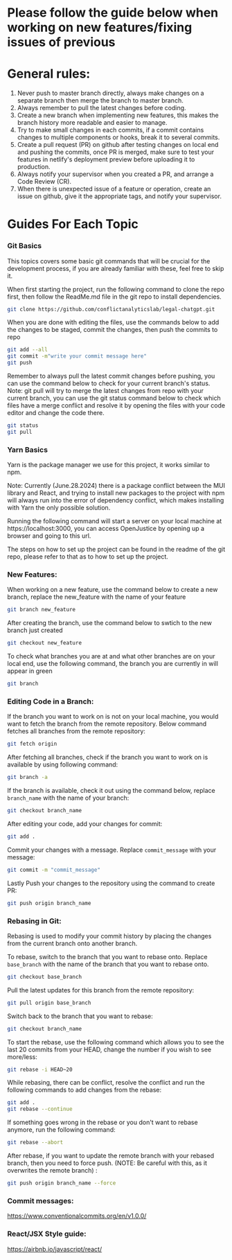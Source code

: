 # Please follow the guide below when working on new features/fixing issues of previous 

# General rules:
1. Never push to master branch directly, always make changes on a separate branch then merge the branch to master branch.
2. Always remember to pull the latest changes before coding.
3. Create a new branch when implementing new features, this makes the branch history more readable and easier to manage.
4. Try to make small changes in each commits, if a commit contains changes to multiple components or hooks, break it to several commits.
5. Create a pull request (PR) on github after testing changes on local end and pushing the commits, once PR is merged, make sure to test your features in netlify's deployment preview before uploading it to production.
6. Always notify your supervisor when you created a PR, and arrange a Code Review (CR).
7. When there is unexpected issue of a feature or operation, create an issue on github, give it the appropriate tags, and notify your supervisor.


# Guides For Each Topic

### Git Basics
This topics covers some basic git commands that will be crucial for the development process, if you are already familiar with these, feel free to skip it.

When first starting the project, run the following command to clone the repo first, then follow the ReadMe.md file in the git repo to install dependencies.
```bash
git clone https://github.com/conflictanalyticslab/legal-chatgpt.git
```

When you are done with editing the files, use the commands below to add the changes to be staged, commit the changes, then push the commits to repo
```bash
git add --all
git commit -m"write your commit message here"
git push
```

Remember to always pull the latest commit changes before pushing, you can use the command below to check for your current branch's status. Note: git pull will try to merge the latest changes from repo with your current branch, you can use the git status command below to check which files have a merge conflict and resolve it by opening the files with your code editor and change the code there.
```bash
git status
git pull
```

### Yarn Basics
Yarn is the package manager we use for this project, it works similar to npm.

Note: Currently (June.28.2024) there is a package conflict between the MUI library and React, and trying to install new packages to the project with npm will always run into the error of dependency conflict, which makes installing with Yarn the only possible solution.

Running the following command will start a server on your local machine at https://localhost:3000, you can access OpenJustice by opening up a browser and going to this url.

The steps on how to set up the project can be found in the readme of the git repo, please refer to that as to how to set up the project.


### New Features:
When working on a new feature, use the command below to create a new branch, replace the new_feature with the name of your feature

```bash
git branch new_feature
```
After creating the branch, use the command below to swtich to the new branch just created

```bash
git checkout new_feature
```
To check what branches you are at and what other branches are on your local end, use the following command, the branch you are currently in will appear in green

```bash
git branch
```

### Editing Code in a Branch:

If the branch you want to work on is not on your local machine, you would want to fetch the branch from the remote repository. Below command fetches all branches from the remote repository:

```bash
git fetch origin
```

After fetching all branches, check if the branch you want to work on is available by using following command:

```bash
git branch -a
```

If the branch is available, check it out using the command below, replace `branch_name` with the name of your branch:

```bash
git checkout branch_name
```

After editing your code, add your changes for commit:

```bash
git add .
```

Commit your changes with a message. Replace `commit_message` with your message:

```bash
git commit -m "commit_message"
```

Lastly Push your changes to the repository using the command to create PR:

```bash
git push origin branch_name
```

### Rebasing in Git:

Rebasing is used to modify your commit history by placing the changes from the current branch onto another branch.

To rebase, switch to the branch that you want to rebase onto. Replace `base_branch` with the name of the branch that you want to rebase onto.

```bash
git checkout base_branch
```

Pull the latest updates for this branch from the remote repository:

```bash
git pull origin base_branch
```

Switch back to the branch that you want to rebase:

```bash
git checkout branch_name
```

To start the rebase, use the following command which allows you to see the last 20 commits from your HEAD, change the number if you wish to see more/less:

```bash
git rebase -i HEAD~20
```

While rebasing, there can be conflict, resolve the conflict and run the following commands to add changes from the rebase:

```bash
git add .
git rebase --continue
```

If something goes wrong in the rebase or you don't want to rebase anymore, run the following command:

```bash
git rebase --abort
```

After rebase, if you want to update the remote branch with your rebased branch, then you need to force push. (NOTE: Be careful with this, as it overwrites the remote branch) :

```bash
git push origin branch_name --force
```

### Commit messages:

https://www.conventionalcommits.org/en/v1.0.0/

### React/JSX Style guide:

https://airbnb.io/javascript/react/ 
